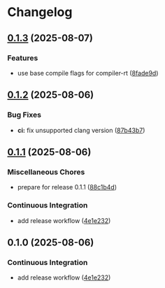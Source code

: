# Changelog

## [0.1.3](https://github.com/andreiltd/picoforge/compare/v0.1.2...v0.1.3) (2025-08-07)


### Features

* use base compile flags for compiler-rt ([8fade9d](https://github.com/andreiltd/picoforge/commit/8fade9df98eb10331009c5c591286421f0a8ee53))

## [0.1.2](https://github.com/andreiltd/picoforge/compare/v0.1.1...v0.1.2) (2025-08-06)


### Bug Fixes

* **ci:** fix unsupported clang version ([87b43b7](https://github.com/andreiltd/picoforge/commit/87b43b722ddf63b4d501abb582521d9436adff1d))

## [0.1.1](https://github.com/andreiltd/picoforge/compare/v0.1.0...v0.1.1) (2025-08-06)


### Miscellaneous Chores

* prepare for release 0.1.1 ([88c1b4d](https://github.com/andreiltd/picoforge/commit/88c1b4d024d03b91bc73390c6c3abb5382bd7336))


### Continuous Integration

* add release workflow ([4e1e232](https://github.com/andreiltd/picoforge/commit/4e1e23228bc0a5ca1dfcab90c99911252cb24018))

## 0.1.0 (2025-08-06)


### Continuous Integration

* add release workflow ([4e1e232](https://github.com/andreiltd/picoforge/commit/4e1e23228bc0a5ca1dfcab90c99911252cb24018))
